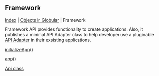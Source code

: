 ## Framework

[Index](/docs/README.md) | [Objects in Globular](/docs/objects/README.md) | Framework

Framework API provides functionality to create applications. Also, it publishes a minimal API Adapter class to help developer use a pluginable [API Adapter](/docs/interface/api-adapter/README.md) in their exsisting applications.

[initializeApp()](initialize-app/README.md)

[app()](app/README.md)

[Api class](api/README.md)
